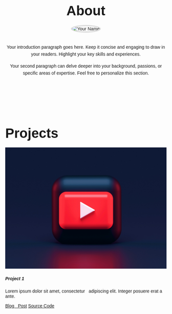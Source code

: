 <!DOCTYPE html>
<html>
<head>
    <title>My Portfolio</title>
    <link rel="stylesheet" href="style.css"> 
</head>
<body>
    <section id="about">
        <h2 class="centered-heading">About</h2> 
        <img src="images/about.jpg" alt="Your Name" class="profile-image">
        <div class="text-container">
            <p>Your introduction paragraph goes here. Keep it concise and engaging to draw in your readers. Highlight your key skills and experiences.</p>
            <p>Your second paragraph can delve deeper into your background, passions, or specific areas of expertise. Feel free to personalize this section.</p>
        </div>
    </section>
    <section id="projects">
        <h2 class="centered-heading">Projects</h2>
        <div class="row justify-content-center">
            <div class="col-md-4"> 
                <div class="card mb-4">
                    <img src="images/projects/1.jpg" class="card-img-top" alt="Project 1">
                    <div class="card-body">
                        <h5 class="card-title">Project 1</h5>
                        <p class="card-text">Lorem ipsum dolor sit amet, consectetur   
 adipiscing elit. Integer posuere erat a ante.</p>
                        <a href="#" class="btn btn-primary">Blog   
 Post</a>
                        <a href="#" class="btn btn-secondary">Source Code</a>
                    </div>
                </div>
            </div>
            <div class="col-md-4"> </div> 
            <div class="col-md-4"> </div>
        </div>
    </section>

<style> /* General Styling */
body {
    font-family: sans-serif; /* Choose a modern font */
    margin: 0; 
}

#about {
    padding: 80px 0; /* Top/bottom padding for spacing */
    text-align: center; /* Center all content */
}

.centered-heading {
    font-size: 3em; /* Large heading size */
    margin-bottom: 20px; /* Space below heading */
}

/* Image Styling */
.profile-image {
    width: 200px; /* Adjust as needed */
    height: 200px; 
    border-radius: 50%; /* Creates a circle */
    border: 4px solid #ddd; /* Optional border */
    object-fit: cover; /* Ensures image fills the circle without distorting */
    margin-bottom: 20px;
}

/* Text Styling */
.text-container {
    max-width: 600px; /* Comfortable reading width */
    margin: 0 auto; /* Centers the text container */
    line-height: 1.6; /* Improves readability */
}
</style>
</body>
</html>
